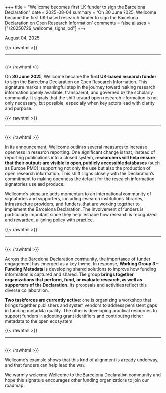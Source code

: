 +++ 
title = "Wellcome becomes first UK funder to sign the Barcelona Declaration"
date = 2025-08-04 
summary = 'On 30 June 2025, Wellcome became the first UK-based research funder to sign the Barcelona Declaration on Open Research Information' 
comments = false 
aliases = ["/20250729_wellcome_signs_bd"]
+++

August 04, 2025

{{< rawhtml >}}
<hr class="small">
</br>
{{< /rawhtml >}}

On **30 June 2025**, Wellcome became the **first UK-based research funder** to sign the Barcelona Declaration on Open Research Information. This signature marks a meaningful step in the journey toward making research information openly available, transparent, and governed by the scholarly community. It signals that the shift toward open research information is not only necessary, but possible, especially when key actors lead with clarity and purpose.

{{< rawhtml >}}
</br>
<hr class="small">
</br>
{{< /rawhtml >}}

In its [announcement](https://wellcome.org/news/wellcome-announces-suite-open-research-measures), Wellcome outlines several measures to increase openness in research reporting. One significant change is that, instead of reporting publications into a closed system, **researchers will help ensure that their outputs are visible in open, publicly accessible databases** (such as Europe PMC); supporting not only the use but also the production of open research information. This shift aligns closely with the Declaration’s commitment to making openness the default for the research information signatories use and produce.

Wellcome’s signature adds momentum to an international community of signatories and supporters, including research institutions, libraries, infrastructure providers, and funders, that are working together to implement the Barcelona Declaration. The involvement of funders is particularly important since they help reshape how research is recognized and rewarded, aligning policy with practice.

{{< rawhtml >}}
</br>
<hr class="small">
</br>
{{< /rawhtml >}}

Across the Barcelona Declaration community, the importance of funder engagement has emerged as a key theme. In response, **Working Group 3 – Funding Metadata** is developing shared solutions to improve how funding information is captured and shared. The group **brings together organizations that perform, fund, or evaluate research, as well as supporters of the Declaration**. Its proposals and activities reflect this diverse collaboration. 

**Two taskforces are currently active**: one is organizing a workshop that brings together publishers and system vendors to address persistent gaps in funding metadata quality. The other is developing practical resources to support funders in adopting grant identifiers and contributing richer metadata to the open ecosystem.

{{< rawhtml >}}
</br>
<hr class="small">
</br>
{{< /rawhtml >}}

Wellcome’s example shows that this kind of alignment is already underway, and that funders can help lead the way.

We warmly welcome Wellcome to the Barcelona Declaration community and hope this signature encourages other funding organizations to join our roadmap.
